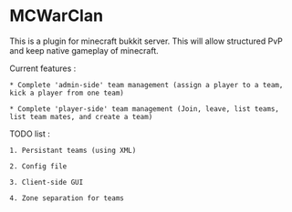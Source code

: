 MCWarClan
=========

This is a plugin for minecraft bukkit server. This will allow structured PvP and keep native gameplay of minecraft.

Current  features :

	* Complete 'admin-side' team management (assign a player to a team, kick a player from one team)

	* Complete 'player-side' team management (Join, leave, list teams, list team mates, and create a team)
		
TODO list :
	
	1. Persistant teams (using XML)
	
	2. Config file
	
	3. Client-side GUI
	
	4. Zone separation for teams